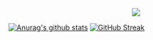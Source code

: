 
<div align="center"><img src="https://readme-typing-svg.demolab.com?font=Fira+Code&pause=1000&center=true&vCenter=true&width=435&lines=Hello%EF%BD%9E;I+LIKE+CODING%EF%BC%81;%E5%BC%B7%E5%8C%96%E5%AD%A6%E7%BF%92%E3%81%AB%E5%A4%A7%E5%A5%BD%E3%81%8D%EF%BC%81;%E6%B0%B8%E8%BF%9C%E5%96%9C%E6%AC%A2%E9%B2%A8%E9%B2%A8%EF%BC%81%EF%BC%81%EF%BC%81" />  
</div>

[![Anurag's github stats](https://github-readme-stats.vercel.app/api?username=ruoyuGao&theme=black-red)](https://github.com/anuraghazra/github-readme-stats) 
[![GitHub Streak](http://github-readme-streak-stats.herokuapp.com?user=ruoyuGao&theme=dark&disable_animations=true)](https://git.io/streak-stats)

<!--START_SECTION:waka-->
<!--END_SECTION:waka-->
